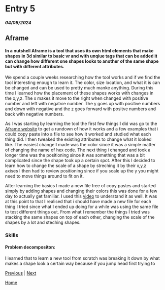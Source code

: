 # Entry 5
##### 04/08/2024
## Aframe
#### In a nutshell Aframe is a tool that uses its own html elements that make shapes in 3d similar to basic vr and with unqiue tags that can be added it can change how different one shapes looks to another of the same shape but with different attributes.

We spend a couple weeks researching how the tool works and if we find the tool interesting enough to learn it. The color, size location, and what it is can be changed and can be used to pretty much manke anything. During this time I learned how the placement of these shapes works with changes in the x,y,z. The x makes it move to the right when changed with positive number and left with negatvie number. The y goes up with positive numbers and down with negative and the z goes forward with positve numbers and back with negative numbers.

As I was starting by learning the tool the first few things I did was go to the [Aframe website](https://aframe.io/docs/1.2.0/introduction/best-practices.html#a-frame) to get a rundown of how it works and a few examples that i could copy paste into a file to see how it worked and studied what each thing did. I then tweaked the existing attributes to change what it looked like. The easiest change I made was the color since it was a simple matter of changing the name of hex code. The next thing i changed and took a longer time was the positioning since it was something that was a bit complicated since the shape took up a certain spot. After this I decided to learn how to change the scale of a shape by streching it by their x,y,z axises I then had to review positioning since if you scale up the y you might need to move things around to fit on it.

After learning the basics I made a new file free of copy pastes and started simply by adding shapes and changing their colors this was done for a few day to actually get familiar. I used this [video](https://www.youtube.com/results?search_query=how+positioning+works+in+aframe+html) to understand it as well. It was at this point to that I realised that i should have made a new file for each thing I tried since what I ended up doing for a while was using the same file to test different things out. From what I remember the things I tried was stacking the same shapes on top of each other, changing the scale of the shapes by a lot and steching shapes.

### Skills
#### Problem decompositon:
I learned that to learn a new tool from scratch was breaking it down by what makes a shape look a certain way because if you jump head first trying to 


[Previous](entry04.md) | [Next](entry06.md)

[Home](../README.md)
